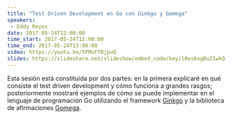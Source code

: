 ```yaml
---
title: "Test Driven Development en Go con Ginkgo y Gomega"
speakers:
 - Eddy Reyes
date: 2017-05-24T12:00:00
time_start: 2017-05-24T12:00:00
time_end: 2017-05-24T13:00:00
video: https://youtu.be/5PMuFfBjpuQ
slides: https://slideshare.net/slideshow/embed_code/key/l0ei6ogDuZ1wkQ
---
```


<p>Esta sesión está constituida por dos partes: en la primera explicaré en qué consiste el test driven development y cómo funciona a grandes rasgos; posteriormente mostraré ejemplos de cómo se puede implementar en el lenguaje de programación Go utilizando el framework <a href="http://onsi.github.io/ginkgo/" target="_blank">Ginkgo</a> y la biblioteca de afirmaciones <a href="https://onsi.github.io/gomega/" target="_blank">Gomega</a>.</p>